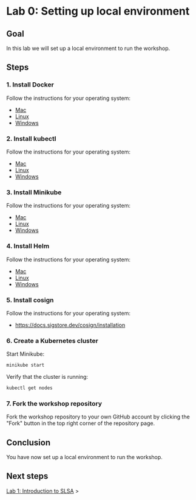 # Lab 0: Setting up local environment

## Goal

In this lab we will set up a local environment to run the workshop.

## Steps

### 1. Install Docker

Follow the instructions for your operating system:

- [Mac](https://docs.docker.com/docker-for-mac/install/)
- [Linux](https://docs.docker.com/engine/install/)
- [Windows](https://docs.docker.com/docker-for-windows/install/)

### 2. Install kubectl

Follow the instructions for your operating system:

- [Mac](https://kubernetes.io/docs/tasks/tools/install-kubectl-macos/)
- [Linux](https://kubernetes.io/docs/tasks/tools/install-kubectl-linux/)
- [Windows](https://kubernetes.io/docs/tasks/tools/install-kubectl-windows/)

### 3. Install Minikube

Follow the instructions for your operating system:

- [Mac](https://minikube.sigs.k8s.io/docs/start/macos/)
- [Linux](https://minikube.sigs.k8s.io/docs/start/linux/)
- [Windows](https://minikube.sigs.k8s.io/docs/start/windows/)

### 4. Install Helm

Follow the instructions for your operating system:

- [Mac](https://helm.sh/docs/intro/install/#from-homebrew-macos)
- [Linux](https://helm.sh/docs/intro/install/#from-apt-debianubuntu)
- [Windows](https://helm.sh/docs/intro/install/#from-chocolatey-windows)

### 5. Install cosign

Follow the instructions for your operating system:

- https://docs.sigstore.dev/cosign/installation

### 6. Create a Kubernetes cluster

Start Minikube:

```bash
minikube start
```

Verify that the cluster is running:

```bash
kubectl get nodes
```

### 7. Fork the workshop repository

Fork the workshop repository to your own GitHub account by clicking the "Fork" button in the top right corner of the repository page.

## Conclusion

You have now set up a local environment to run the workshop.

## Next steps

[Lab 1: Introduction to SLSA](../lab-1/README.md) >